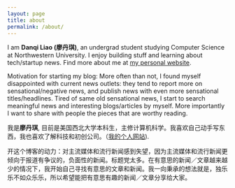 ```yaml
---
layout: page
title: about
permalink: /about/
---
```


I am **Danqi Liao (廖丹琪)**, an undergrad student studying Computer Science at Northwestern University. I enjoy building stuff and learning about tech/startup news. Find more about me at [my personal website](http://danqiliao.com).

Motivation for starting my blog: More often than not, I found myself disappointed with current news outlets: they tend to report more on sensational/negative news, and publish news with even more sensational titles/headlines. Tired of same old sensational news, I start to search meaningful news and interesting blogs/articles by myself. More importantly I want to share with people the pieces that are worthy reading.

我是**廖丹琪**, 目前是美国西北大学本科生，主修计算机科学。我喜欢自己动手写东西，我也喜欢了解科技和初创公司。（[我的个人网站](http://danqiliao.com)).

开这个博客的动力：对主流媒体和流行新闻感到失望，因为主流媒体和流行新闻更倾向于报道有争议的，负面性的新闻。标题党太多。在有意思的新闻／文章越来越少的情况下，我开始自己寻找有意思的文章和新闻。我一向秉承的想法就是，独乐乐不如众乐乐，所以希望能把有意思有趣的新闻／文章分享给大家。

